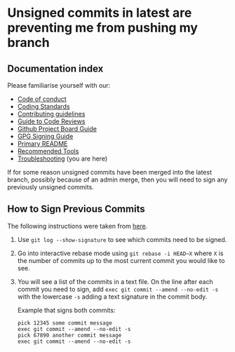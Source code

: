 # Unsigned commits in latest are preventing me from pushing my branch

## Documentation index

Please familiarise yourself with our:

- [Code of conduct](https://github.com/bbc/simorgh/blob/latest/.github/CODE_OF_CONDUCT.md)
- [Coding Standards](https://github.com/bbc/simorgh/blob/latest/docs/Coding-Standards/index.md)
- [Contributing guidelines](https://github.com/bbc/simorgh/blob/latest/CONTRIBUTING.md)
- [Guide to Code Reviews](https://github.com/bbc/simorgh/blob/latest/docs/Code-Reviews.md)
- [Github Project Board Guide](https://github.com/bbc/simorgh/blob/latest/docs/Project-Board-Guide.md)
- [GPG Signing Guide](docs/GPG-Signing-Guide.md)
- [Primary README](https://github.com/bbc/simorgh/blob/latest/README.md)
- [Recommended Tools](https://github.com/bbc/simorgh/blob/latest/docs/Recommended-Tools.md)
- [Troubleshooting](https://github.com/bbc/simorgh/blob/latest/docs/Troubleshooting.md) (you are here)

If for some reason unsigned commits have been merged into the latest branch, possibly because of an admin merge, then you will need to sign any previously unsigned commits.

## How to Sign Previous Commits

The following instructions were taken from [here](https://hyperledger-indy.readthedocs.io/projects/sdk/en/latest/docs/contributors/signing-commits.html).

1. Use `git log --show-signature` to see which commits need to be signed.
2. Go into interactive rebase mode using `git rebase -i HEAD~X` where `X` is the number of commits up to the most current commit you would like to see.
3. You will see a list of the commits in a text file. On the line after each commit you need to sign, add `exec git commit --amend --no-edit -s` with the lowercase `-s` adding a text signature in the commit body.

   Example that signs both commits:

   ```
   pick 12345 some commit message
   exec git commit --amend --no-edit -s
   pick 67890 another commit message
   exec git commit --amend --no-edit -s
   ```
